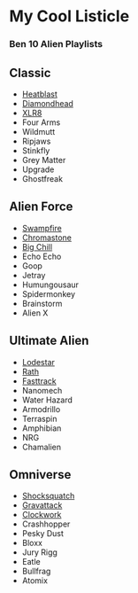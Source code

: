 # My Cool Listicle

### Ben 10 Alien Playlists
## Classic
  - [Heatblast](https://ben10.fandom.com/wiki/Heatblast_(Classic))
  - [Diamondhead](https://ben10.fandom.com/wiki/Diamondhead_(Classic))
  - [XLR8](https://ben10.fandom.com/wiki/XLR8_(Classic))
  - Four Arms
  - Wildmutt
  - Ripjaws
  - Stinkfly
  - Grey Matter
  - Upgrade
  - Ghostfreak
    
## Alien Force
   - [Swampfire](https://ben10.fandom.com/wiki/Swampfire)
   - [Chromastone](https://ben10.fandom.com/wiki/Chromastone_(Classic))
   - [Big Chill](https://ben10.fandom.com/wiki/Big_Chill_(Classic))
   - Echo Echo
   - Goop
   - Jetray
   - Humungousaur
   - Spidermonkey
   - Brainstorm
   - Alien X

## Ultimate Alien
   - [Lodestar](https://ben10.fandom.com/wiki/Lodestar)
   - [Rath](https://ben10.fandom.com/wiki/Rath_(Classic))
   - [Fasttrack](https://ben10.fandom.com/wiki/Fasttrack)
   - Nanomech
   - Water Hazard
   - Armodrillo
   - Terraspin
   - Amphibian
   - NRG
   - Chamalien

## Omniverse
   - [Shocksquatch](https://ben10.fandom.com/wiki/Shocksquatch)
   - [Gravattack](https://ben10.fandom.com/wiki/Gravattack)
   - [Clockwork](https://ben10.fandom.com/wiki/Clockwork)
   - Crashhopper
   - Pesky Dust
   - Bloxx
   - Jury Rigg
   - Eatle
   - Bullfrag
   - Atomix
     
